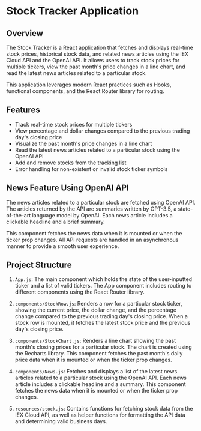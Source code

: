 # Stock Tracker Application

## Overview
The Stock Tracker is a React application that fetches and displays real-time stock prices, historical stock data, and related news articles using the IEX Cloud API and the OpenAI API. It allows users to track stock prices for multiple tickers, view the past month's price changes in a line chart, and read the latest news articles related to a particular stock.

This application leverages modern React practices such as Hooks, functional components, and the React Router library for routing. 

## Features

- Track real-time stock prices for multiple tickers
- View percentage and dollar changes compared to the previous trading day's closing price
- Visualize the past month's price changes in a line chart
- Read the latest news articles related to a particular stock using the OpenAI API
- Add and remove stocks from the tracking list
- Error handling for non-existent or invalid stock ticker symbols

## News Feature Using OpenAI API

The news articles related to a particular stock are fetched using OpenAI API. The articles returned by the API are summaries written by GPT-3.5, a state-of-the-art language model by OpenAI. Each news article includes a clickable headline and a brief summary.

This component fetches the news data when it is mounted or when the ticker prop changes. All API requests are handled in an asynchronous manner to provide a smooth user experience.

## Project Structure

1. `App.js`: The main component which holds the state of the user-inputted ticker and a list of valid tickers. The App component includes routing to different components using the React Router library.

2. `components/StockRow.js`: Renders a row for a particular stock ticker, showing the current price, the dollar change, and the percentage change compared to the previous trading day's closing price. When a stock row is mounted, it fetches the latest stock price and the previous day's closing price.

3. `components/StockChart.js`: Renders a line chart showing the past month's closing prices for a particular stock. The chart is created using the Recharts library. This component fetches the past month's daily price data when it is mounted or when the ticker prop changes.

4. `components/News.js`: Fetches and displays a list of the latest news articles related to a particular stock using the OpenAI API. Each news article includes a clickable headline and a summary. This component fetches the news data when it is mounted or when the ticker prop changes.

5. `resources/stock.js`: Contains functions for fetching stock data from the IEX Cloud API, as well as helper functions for formatting the API data and determining valid business days.